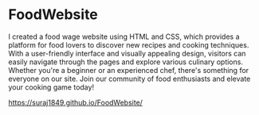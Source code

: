 # FoodWebsite

I created a food wage website using HTML and CSS, which provides a platform for food lovers to discover new recipes and cooking techniques. With a user-friendly interface and visually appealing design, visitors can easily navigate through the pages and explore various culinary options. Whether you're a beginner or an experienced chef, there's something for everyone on our site. Join our community of food enthusiasts and elevate your cooking game today!




https://suraj1849.github.io/FoodWebsite/
